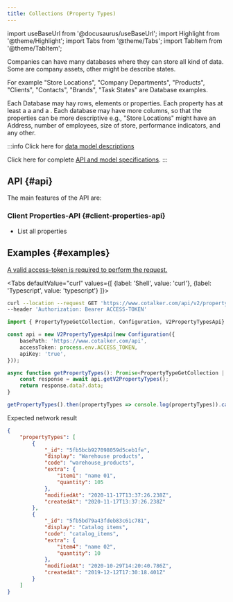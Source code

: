```yaml
---
title: Collections (Property Types)
---
```

import useBaseUrl from '@docusaurus/useBaseUrl'; 
import Highlight from '@theme/Highlight';
import Tabs from '@theme/Tabs';
import TabItem from '@theme/TabItem';

Companies can have many databases where they can store all kind of data. Some are company assets, other might be describe states.

For example "Store Locations", "Company Departments", "Products", "Clients", "Contacts", "Brands", "Task States" are Database examples.

Each Database may hay rows, elements or properties. Each property has at least a <Highlight text="Name" color="rgb(26, 188, 156)"/>  a <Highlight text="Code" color="rgb(46, 204, 113)"/> and a <Highlight text="Unique Id" color="rgb(52, 152, 219)"/>. Each database may have more columns, so that the properties can be more descriptive e.g., "Store Locations" might have an Address, number of employees, size of store, performance indicators, and any other. 

:::info
Click here for [data model descriptions](/docs/documentation/models/databases/model_propertytypes)

Click here for complete [API and model specifications](https://www.cotalker.com/swagger/core/?key=woubtjf4olr0t4zgutuwn6scbcm6hd3qh1cgl5obmohpbm3mfublnwcvv67lodgjvd3h86s9ppshtvmf95gepsqh6nizq9liu7f).
:::

## API {#api}

The main features of the API are:

### Client Properties-API {#client-properties-api}

* List all properties

## Examples {#examples}
[A valid access-token is required to perform the request.](/docs/documentation/api/auth)

<Tabs defaultValue="curl" values={[ {label: 'Shell', value: 'curl'}, {label: 'Typescript', value: 'typescript'} ]}>
<TabItem value="curl">

```bash
curl --location --request GET 'https://www.cotalker.com/api/v2/propertyTypes/' \
--header 'Authorization: Bearer ACCESS-TOKEN'
``` 

</TabItem>
<TabItem value="typescript" example="api_properties.ts">

```typescript
import { PropertyTypeGetCollection, Configuration, V2PropertyTypesApi} from "@cotalker/cotalker-api";

const api = new V2PropertyTypesApi(new Configuration({
    basePath: 'https://www.cotalker.com/api',
    accessToken: process.env.ACCESS_TOKEN,
    apiKey: 'true',
}));

async function getPropertyTypes(): Promise<PropertyTypeGetCollection | undefined> {
    const response = await api.getV2PropertyTypes();
    return response.data?.data;
}

getPropertyTypes().then(propertyTypes => console.log(propertyTypes)).catch(e=>console.log(e))

``` 

</TabItem>
</Tabs>

Expected network result 
<!-- response=api_user.json -->
```json
{
    "propertyTypes": [
        {
            "_id": "5fb5bcb927098059d5ceb1fe",
            "display": "Warehouse products",
            "code": "warehouse_products",
            "extra": {
                "item1": "name 01",
                "quantity": 105
            },
            "modifiedAt": "2020-11-17T13:37:26.238Z",
            "createdAt": "2020-11-17T13:37:26.238Z"
        },
        {
            "_id": "5fb5bd79a43fdeb83c61c781",
            "display": "Catalog items",
            "code": "catalog_items",
            "extra": {
                "item4": "name 02",
                "quantity": 10
            },
            "modifiedAt": "2020-10-29T14:20:40.786Z",
            "createdAt": "2019-12-12T17:30:18.401Z"
        }
    ]
}
```
<!-- end-response -->
